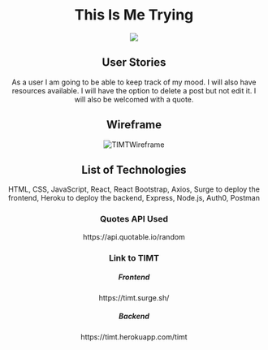 <center>
<h1>This Is Me Trying</h1>
<img src="https://media.giphy.com/media/a6b0xboU4rFzgXsB6O/giphy.gif"/>
  
  
  <h2>User Stories</h2>
  <p>As a user I am going to be able to keep track of my mood. I will also have resources available. I will have the option to delete a post but not edit it. I will also be welcomed with a quote.</p>
  
  <h2>Wireframe</h2>
<img src="https://i.ibb.co/Wg2f7bx/TIMTWireframe.jpg" alt="TIMTWireframe" border="0"></a>
  
  <h2>List of Technologies</h2>
  <p>HTML, CSS, JavaScript, React, React Bootstrap, Axios, Surge to deploy the frontend, Heroku to deploy the backend, Express, Node.js, Auth0, Postman</p>
  
<h3>Quotes API Used</h3>
https://api.quotable.io/random

<h3>Link to TIMT</h3>
<h5>Frontend</h5>
https://timt.surge.sh/
<h5>Backend</h5>
https://timt.herokuapp.com/timt


  
  
</center>
